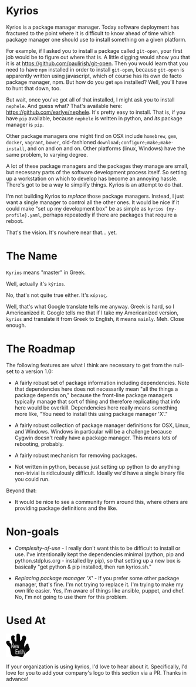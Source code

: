 # Kyrios

Kyrios is a package manager manager. Today software deployment has
fractured to the point where it is difficult to know ahead of time
which package manager one should use to install something on a given
platform.

For example, if I asked you to install a package called `git-open`,
your first job would be to figure out where that is. A little digging
would show you that it is at https://github.com/paulirish/git-open.
Then you would learn that you need to have `npm` installed in order to
install `git-open`, because `git-open` is apparently written using
javascript, which of course has its own de facto package manager,
npm. But how do you get `npm` installed? Well, you'll have to hunt
that down, too.

But wait, once you've got all of that installed, I might ask you
to install `nephele`. And guess what? That's available here:
https://github.com/earlye/nephele. It's pretty easy to install.
That is, if you have `pip` available, because `nephele` is written
in python, and *its* package manager is `pip`.

Other package managers one might find on OSX include `homebrew`,
`gem`, `docker`, `vagrant`, `bower`, old-fashioned
`download;configure;make;make-install`, and on and on and on. Other
platforms (linux, Windows) have the same problem, to varying degree.

A lot of these package managers and the packages they manage are
small, but necessary parts of the software development process
itself. So setting up a workstation on which to develop has
become an annoying hassle. There's got to be a way to
simplify things. Kyrios is an attempt to do that.

I'm not building Kyrios to _replace_ those package managers. Instead,
I just want a single manager to control all the other ones. It would be
nice if it could make "set up my development box" be as simple as
`kyrios {my-profile}.yaml`, perhaps repeatedly if there are packages
that require a reboot.

That's the vision. It's nowhere near that... yet.

# The Name

`Kyrios` means "master" in Greek.

Well, actually it's `kýrios`.

No, that's not quite true either. It's `κύριος`.

Well, that's what Google translate tells me anyway. Greek is hard, so
I Americanized it. Google tells me that if I take my Americanized
version, `kyrios` and translate it from Greek to English, it means
`mainly`. Meh. Close enough.

# The Roadmap

The following features are what I think are necessary to get from
the null-set to a version 1.0:

* A fairly robust set of package information including dependencies.
Note that dependencies here does not necessarily mean "all the things
a package depends on," because the front-line package managers typically
manage that sort of thing and therefore replicating that info here
would be overkill. Dependencies here really means something more like,
"You need to install this using package manager 'X'."

* A fairly robust collection of package manager definitions for
OSX, Linux, and Windows. Windows in particular will be a challenge
because Cygwin doesn't really have a package manager. This means
lots of rebooting, probably.

* A fairly robust mechanism for removing packages.

* Not written in python, because just setting up python to do
anything non-trivial is ridiculously difficult. Ideally we'd
have a single binary file you could run.

Beyond that:

* It would be nice to see a community form around this, where others
are providing package definitions and the like.

# Non-goals

* *Complexity-of-use* - I really don't want this to be difficult to
install or use. I've intentionally kept the dependencies minimal
(python, pip and python.stdplus.org - installed by pip), so that
setting up a new box is basically "get python & pip installed, then
run kyrios.sh."

* *Replacing package manager 'X'* - If you prefer some other package
manager, that's fine. I'm not trying to replace it. I'm trying to make
my own life easier. Yes, I'm aware of things like ansible, puppet, and
chef. No, I'm not going to use them for this problem.

# Used At

[![The New Entity, LLC logo](docs/thenewentity-small.svg)](http://www.thenewentity.com/)

If your organization is using kyrios, I'd love to hear about it.
Specifically, I'd love for you to add your company's logo to this section
via a PR. Thanks in advance!
